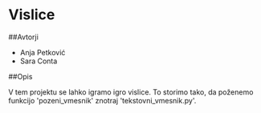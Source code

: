 # Vislice

##Avtorji

* Anja Petković
* Sara Conta

##Opis 

V tem projektu se lahko igramo igro vislice. To storimo tako, da poženemo funkcijo 'pozeni_vmesnik' znotraj 'tekstovni_vmesnik.py'.
